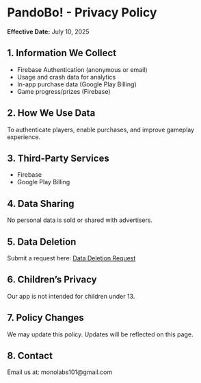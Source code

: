 <body>
  <h1>PandoBo! - Privacy Policy</h1>
  <p><strong>Effective Date:</strong> July 10, 2025</p>

  <h2>1. Information We Collect</h2>
  <ul>
    <li>Firebase Authentication (anonymous or email)</li>
    <li>Usage and crash data for analytics</li>
    <li>In-app purchase data (Google Play Billing)</li>
    <li>Game progress/prizes (Firebase)</li>
  </ul>

  <h2>2. How We Use Data</h2>
  <p>To authenticate players, enable purchases, and improve gameplay experience.</p>

  <h2>3. Third-Party Services</h2>
  <ul>
    <li>Firebase</li>
    <li>Google Play Billing</li>
  </ul>

  <h2>4. Data Sharing</h2>
  <p>No personal data is sold or shared with advertisers.</p>

  <h2>5. Data Deletion</h2>
  <p>Submit a request here: <a href="https://forms.gle/knVQYWngz8p2kiiH9">Data Deletion Request</a></p>

  <h2>6. Children’s Privacy</h2>
  <p>Our app is not intended for children under 13.</p>

  <h2>7. Policy Changes</h2>
  <p>We may update this policy. Updates will be reflected on this page.</p>

  <h2>8. Contact</h2>
  <p>Email us at: monolabs101@gmail.com</p>
</body>
</html>
